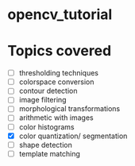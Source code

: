 # opencv_tutorial


# Topics covered

- [ ] thresholding techniques
- [ ] colorspace conversion
- [ ] contour detection
- [ ] image filtering
- [ ] morphological transformations
- [ ] arithmetic with images
- [ ] color histograms
- [x] color quantization/ segmentation
- [ ] shape detection
- [ ] template matching
